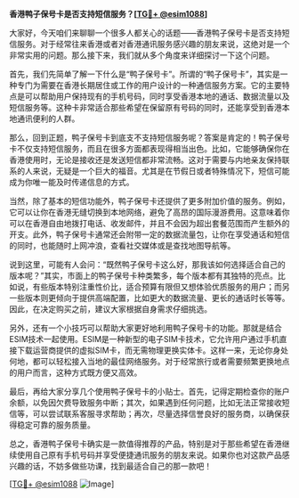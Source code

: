 **香港鸭子保号卡是否支持短信服务？[[TG💪+ @esim1088](https://t.me/s/esim1088)]**

大家好，今天咱们来聊聊一个很多人都关心的话题——香港鸭子保号卡是否支持短信服务。对于经常往来香港或者对香港通讯服务感兴趣的朋友来说，这绝对是一个非常实用的问题。那么接下来，我们就从多个角度来详细探讨一下这个问题。

首先，我们先简单了解一下什么是“鸭子保号卡”。所谓的“鸭子保号卡”，其实是一种专门为需要在香港长期居住或工作的用户设计的一种通信服务方案。它的主要特点是可以帮助用户保持现有的手机号码，同时享受香港本地的通话、数据流量以及短信服务等。这种卡非常适合那些希望在保留原有号码的同时，还能享受到香港本地通讯便利的人群。

那么，回到正题，鸭子保号卡到底支不支持短信服务呢？答案是肯定的！鸭子保号卡不仅支持短信服务，而且在很多方面都表现得相当出色。比如，它能够确保你在香港使用时，无论是接收还是发送短信都非常流畅。这对于需要与内地亲友保持联系的人来说，无疑是一个巨大的福音。尤其是在节假日或者特殊情况下，短信可能成为你唯一能及时传递信息的方式。

当然，除了基本的短信功能外，鸭子保号卡还提供了更多附加价值的服务。例如，它可以让你在香港无缝切换到本地网络，避免了高昂的国际漫游费用。这意味着你可以在香港自由地拨打电话、收发邮件，并且不会因为超出套餐范围而产生额外的开支。此外，鸭子保号卡通常还会附带一定的数据流量包，让你在享受通话和短信的同时，也能随时上网冲浪，查看社交媒体或是查找地图导航等。

说到这里，可能有人会问：“既然鸭子保号卡这么好，那我该如何选择适合自己的版本呢？”其实，市面上的鸭子保号卡种类繁多，每个版本都有其独特的亮点。比如说，有些版本特别注重性价比，适合预算有限但又想体验优质服务的用户；而另一些版本则更倾向于提供高端配置，比如更大的数据流量、更长的通话时长等等。因此，在决定购买之前，建议大家根据自身需求仔细挑选。

另外，还有一个小技巧可以帮助大家更好地利用鸭子保号卡的功能。那就是结合ESIM技术一起使用。ESIM是一种新型的电子SIM卡技术，它允许用户通过手机直接下载运营商提供的虚拟SIM卡，而无需物理更换实体卡。这样一来，无论你身处何地，都可以轻松接入当地的最佳网络服务。对于经常旅行或者需要频繁更换地点的用户而言，这种方式既方便又高效。

最后，再给大家分享几个使用鸭子保号卡的小贴士。首先，记得定期检查你的账户余额，以免因欠费导致服务中断；其次，如果遇到任何问题，比如无法正常接收短信等，可以尝试联系客服寻求帮助；再次，尽量选择信誉良好的服务商，以确保获得稳定可靠的服务质量。

总之，香港鸭子保号卡确实是一款值得推荐的产品，特别是对于那些希望在香港继续使用自己原有手机号码并享受便捷通讯服务的朋友来说。如果你也对这款产品感兴趣的话，不妨多做些功课，找到最适合自己的那一款吧！

[[TG💪+ @esim1088](https://t.me/s/esim1088) ![Image](https://i.postimg.cc/4NQfJmqS/Snipaste-2025-05-13-00-14-12.png)]